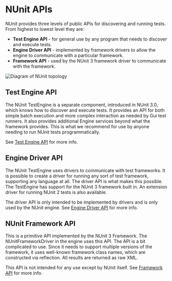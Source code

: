 # NUnit APIs

NUnit provides three levels of public APIs for discovering and running tests. From highest to lowest level they are:

* **Test Engine API** - for general use by any program that needs to discover and execute tests.
* **Engine Driver API** - implemented by framework drivers to allow the engine to communicate with a particular framework.
* **Framework API** - used by the NUnit 3 framework driver to communicate with the framework.

![Diagram of NUnit topology](~/images/nunit-topology.png)

## Test Engine API

The NUnit TestEngine is a separate component, introduced in NUnit 3.0, which knows how to discover and execute tests. It provides an API for both simple batch execution and more complex interaction as needed by Gui test runners. It also provides additional Engine services beyond what the framework provides. This is what we recommend for use by anyone needing to run NUnit tests programmatically.

See [Test Engine API](Test-Engine-API.md) for more info.

## Engine Driver API

The NUnit TestEngine uses drivers to communicate with test frameworks. It is possible to create a driver for running any sort of test framework, supporting any language at all. The driver API is what makes this possible. The TestEngine has support for the NUnit 3 framework built in. An extension driver for running NUnit 2 tests is also available.

The driver API is only intended to be implemented by drivers and is only used by the NUnit engine. See [Engine Driver API](Engine-Driver-Api.md) for more info.

## NUnit Framework API

This is a primitive API implemented by the NUnit 3 Framework. The NUnitFrameworkDriver in the engine uses this API. The API is a bit complicated to use. Since it needs to support multiple versions of the framework, it uses well-known framework class names, which are constructed via reflection. All results are returned as raw XML.

This API is not intended for any use except by NUnit itself. See [Framework API](Framework-Api.md) for more info.
